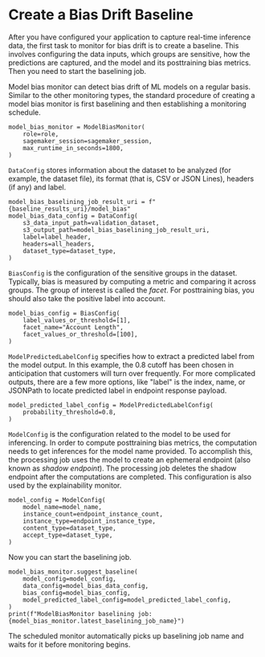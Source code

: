 # Create a Bias Drift Baseline<a name="clarify-model-monitor-bias-drift-baseline"></a>

After you have configured your application to capture real\-time inference data, the first task to monitor for bias drift is to create a baseline\. This involves configuring the data inputs, which groups are sensitive, how the predictions are captured, and the model and its posttraining bias metrics\. Then you need to start the baselining job\.

Model bias monitor can detect bias drift of ML models on a regular basis\. Similar to the other monitoring types, the standard procedure of creating a model bias monitor is first baselining and then establishing a monitoring schedule\.

```
model_bias_monitor = ModelBiasMonitor(
    role=role,
    sagemaker_session=sagemaker_session,
    max_runtime_in_seconds=1800,
)
```

`DataConfig` stores information about the dataset to be analyzed \(for example, the dataset file\), its format \(that is, CSV or JSON Lines\), headers \(if any\) and label\.

```
model_bias_baselining_job_result_uri = f"{baseline_results_uri}/model_bias"
model_bias_data_config = DataConfig(
    s3_data_input_path=validation_dataset,
    s3_output_path=model_bias_baselining_job_result_uri,
    label=label_header,
    headers=all_headers,
    dataset_type=dataset_type,
)
```

`BiasConfig` is the configuration of the sensitive groups in the dataset\. Typically, bias is measured by computing a metric and comparing it across groups\. The group of interest is called the *facet*\. For posttraining bias, you should also take the positive label into account\.

```
model_bias_config = BiasConfig(
    label_values_or_threshold=[1],
    facet_name="Account Length",
    facet_values_or_threshold=[100],
)
```

`ModelPredictedLabelConfig` specifies how to extract a predicted label from the model output\. In this example, the 0\.8 cutoff has been chosen in anticipation that customers will turn over frequently\. For more complicated outputs, there are a few more options, like "label" is the index, name, or JSONPath to locate predicted label in endpoint response payload\.

```
model_predicted_label_config = ModelPredictedLabelConfig(
    probability_threshold=0.8,
)
```

`ModelConfig` is the configuration related to the model to be used for inferencing\. In order to compute posttraining bias metrics, the computation needs to get inferences for the model name provided\. To accomplish this, the processing job uses the model to create an ephemeral endpoint \(also known as *shadow endpoint*\)\. The processing job deletes the shadow endpoint after the computations are completed\. This configuration is also used by the explainability monitor\.

```
model_config = ModelConfig(
    model_name=model_name,
    instance_count=endpoint_instance_count,
    instance_type=endpoint_instance_type,
    content_type=dataset_type,
    accept_type=dataset_type,
)
```

Now you can start the baselining job\.

```
model_bias_monitor.suggest_baseline(
    model_config=model_config,
    data_config=model_bias_data_config,
    bias_config=model_bias_config,
    model_predicted_label_config=model_predicted_label_config,
)
print(f"ModelBiasMonitor baselining job: {model_bias_monitor.latest_baselining_job_name}")
```

The scheduled monitor automatically picks up baselining job name and waits for it before monitoring begins\.